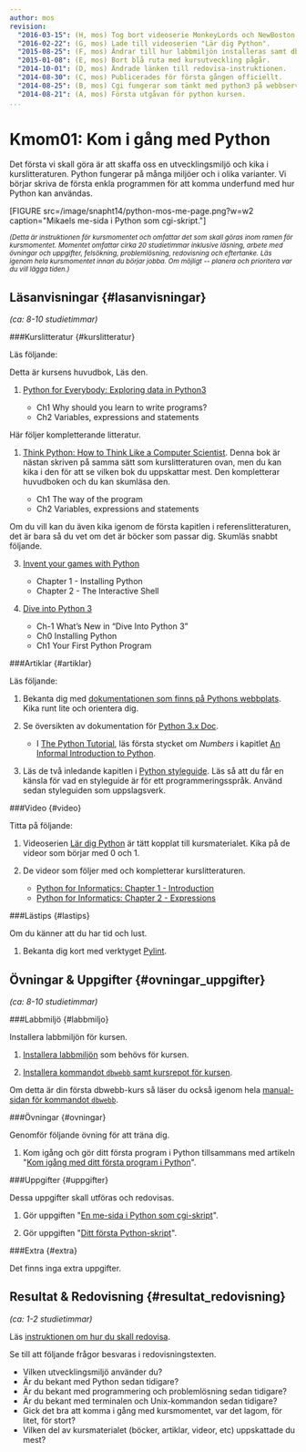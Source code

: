 ```yaml
---
author: mos
revision:
  "2016-03-15": (H, mos) Tog bort videoserie MonkeyLords och NewBoston.
  "2016-02-22": (G, mos) Lade till videoserien "Lär dig Python".
  "2015-08-25": (F, mos) Ändrar till hur labbmiljön installeras samt dbwebb-cli v2.
  "2015-01-08": (E, mos) Bort blå ruta med kursutveckling pågår.
  "2014-10-01": (D, mos) Ändrade länken till redovisa-instruktionen.
  "2014-08-30": (C, mos) Publicerades för första gången officiellt.
  "2014-08-25": (B, mos) Cgi fungerar som tänkt med python3 på webbservern.
  "2014-08-21": (A, mos) Första utgåvan för python kursen.
...
```

Kmom01: Kom i gång med Python
==================================

Det första vi skall göra är att skaffa oss en utvecklingsmiljö och kika i kurslitteraturen. Python fungerar på många miljöer och i olika varianter. Vi börjar skriva de första enkla programmen för att komma underfund med hur Python kan användas.

[FIGURE src=/image/snapht14/python-mos-me-page.png?w=w2 caption="Mikaels me-sida i Python som cgi-skript."]

<small>*(Detta är instruktionen för kursmomentet och omfattar det som skall göras inom ramen för kursmomentet. Momentet omfattar cirka 20 studietimmar inklusive läsning, arbete med övningar och uppgifter, felsökning, problemlösning, redovisning och eftertanke. Läs igenom hela kursmomentet innan du börjar jobba. Om möjligt -- planera och prioritera var du vill lägga tiden.)*</small>



Läsanvisningar  {#lasanvisningar}
---------------------------------

*(ca: 8-10 studietimmar)*


###Kurslitteratur  {#kurslitteratur}

Läs följande:

Detta är kursens huvudbok, Läs den.

1. [Python for Everybody: Exploring data in Python3](kunskap/boken-python-for-everybody-exploring-data-using-python3) 

    * Ch1 Why should you learn to write programs?
    * Ch2 Variables, expressions and statements

Här följer kompletterande litteratur.

1. [Think Python: How to Think Like a Computer Scientist](kunskap/boken-think-python-how-to-think-like-a-computer-scientist). Denna bok är nästan skriven på samma sätt som kurslitteraturen ovan, men du kan kika i den för att se vilken bok du uppskattar mest. Den kompletterar huvudboken och du kan skumläsa den.

    * Ch1 The way of the program
    * Ch2 Variables, expressions and statements

Om du vill kan du även kika igenom  de första kapitlen i referenslitteraturen, det är bara så du vet om det är böcker som passar dig. Skumläs snabbt följande.

3. [Invent your games with Python](kunskap/boken-invent-your-own-computer-games-with-python) 

    * Chapter 1 - Installing Python
    * Chapter 2 - The Interactive Shell

4. [Dive into Python 3](kunskap/boken-dive-into-python-3) 

    * Ch-1 What’s New in “Dive Into Python 3”
    * Ch0 Installing Python
    * Ch1 Your First Python Program



###Artiklar {#artiklar}

Läs följande:

1. Bekanta dig med [dokumentationen som finns på Pythons webbplats](https://www.python.org/doc/). Kika runt lite och orientera dig.

2. Se översikten av dokumentation för [Python 3.x Doc](https://docs.python.org/3/).

    * I [The Python Tutorial](https://docs.python.org/3/tutorial/index.html), läs första stycket om *Numbers* i kapitlet [An Informal Introduction to Python](https://docs.python.org/3/tutorial/introduction.html#an-informal-introduction-to-python).

3. Läs de två inledande kapitlen i [Python styleguide](http://legacy.python.org/dev/peps/pep-0008/). Läs så att du får en känsla för vad en styleguide är för ett programmeringsspråk. Använd sedan styleguiden som uppslagsverk.



###Video  {#video}

Titta på följande:

1. Videoserien [Lär dig Python](https://www.youtube.com/playlist?list=PLKtP9l5q3ce93pTlN_dnDpsTwGLCXJEpd) är tätt kopplat till kursmaterialet. Kika på de videor som börjar med 0 och 1.

2. De videor som följer med och kompletterar kurslitteraturen.

    * [Python for Informatics: Chapter 1 - Introduction](https://www.youtube.com/watch?v=G721cooZXgs)
    * [Python for Informatics: Chapter 2 - Expressions](https://www.youtube.com/watch?v=IXXHH6ztsSA)




###Lästips {#lastips}

Om du känner att du har tid och lust.

1. Bekanta dig kort med verktyget [Pylint](http://www.pylint.org/).



Övningar & Uppgifter  {#ovningar_uppgifter}
-------------------------------------------

*(ca: 8-10 studietimmar)*



###Labbmiljö {#labbmiljo}

Installera labbmiljön för kursen.

1. [Installera labbmiljön](python/labbmiljo) som behövs för kursen.

1. [Installera kommandot `dbwebb`  samt kursrepot för kursen](dbwebb-cli/clone).

Om detta är din första dbwebb-kurs så läser du också igenom hela [manual-sidan för kommandot `dbwebb`](dbwebb-cli).



###Övningar {#ovningar}

Genomför följande övning för att träna dig.

1. Kom igång och gör ditt första program i Python tillsammans med artikeln "[Kom igång med ditt första program i Python](kunskap/kom-igang-med-ditt-forsta-program-i-python)".



###Uppgifter {#uppgifter}

Dessa uppgifter skall utföras och redovisas.

1. Gör uppgiften "[En me-sida i Python som cgi-skript](uppgift/en-me-sida-i-python-som-cgi-skript)".

2. Gör uppgiften "[Ditt första Python-skript](uppgift/ditt-forsta-python-skript)".




###Extra {#extra}

Det finns inga extra uppgifter.



Resultat & Redovisning  {#resultat_redovisning}
-----------------------------------------------

*(ca: 1-2 studietimmar)*

Läs [instruktionen om hur du skall redovisa](python/redovisa).

Se till att följande frågor besvaras i redovisningstexten.

* Vilken utvecklingsmiljö använder du?
* Är du bekant med Python sedan tidigare?
* Är du bekant med programmering och problemlösning sedan tidigare?
* Är du bekant med terminalen och Unix-kommandon sedan tidigare?
* Gick det bra att komma i gång med kursmomentet, var det lagom, för litet, för stort?
* Vilken del av kursmaterialet (böcker, artiklar, videor, etc) uppskattade du mest?




